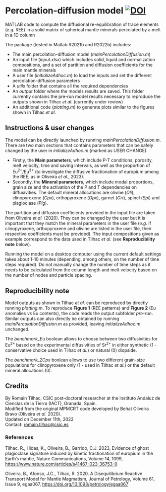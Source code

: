# Percolation-diffusion model [![DOI](https://zenodo.org/badge/573516734.svg)](https://zenodo.org/badge/latestdoi/573516734)
MATLAB code to compute the diffusional re-equilibration of trace elements (_e.g._ REE) in a solid matrix of spherical mantle minerals percolated by a melt in a 1D column
    
The package (tested in Matlab R2021b and R2022b) includes:
- The main percolation-diffusion model (_mainPercolationDiffusion.m_)
- An input file (_input.xlsx_) which includes solid, liquid and normalization compositions, and a set of partition and diffusion coefficients for the main mantle minerals
- A user file (_initializeAdhoc.m_) to load the inputs and set the different percolation-diffusion parameters 
- A _utils_ folder that contains all the required dependencies
- An _output_ folder where the models results are saved. This folder currently contains the pre-run model results necessary to reproduce the outputs shown in Tilhac _et al_. (currently under review)
- An additional code (_plotting.m_) to generate plots similar to the figures shown in Tilhac _et al_.

## Instructions & user changes

The model can be directly launched by running _mainPercolationDiffusion.m_. 
There are two main sections that contains parameters that can be safely changed by the user in _initializeAdhoc.m_ (marked as USER CHANGE):
- Firstly, the **Main parameters**, which include P-T conditions, porosity, melt velocity, time and saving intervals, as well as the proportion of Eu<sup>2+</sup>/Eu<sup>3+</sup> (to investigate the diffusive fractionation of europium among the REE, as in Oliveira _et al._, 2023).
- Secondly, the **Mineral parameters**, which include modal proportions, grain size and the activation of the P and T dependencies on diffusivities. The default mineral allocations are olivine (_Oli_), clinopyroxene (_Cpx_), orthopyroxene (_Opx_), garnet (_Grt_), spinel (_Spl_) and plagioclase (_Plg_).

The partition and diffusion coefficients provided in the input file are taken from Oliveira _et al._ (2020). They can be changed by the user but it is important that they match the mineral parameters in the user file (_e.g._ if clinopyroxene, orthopyroxene and olivine are listed in the user file, their respective coefficients must be provided). The input compositions given as example correspond to the data used in Tilhac _et al._ (see **Reproducibility note** below).

Running the model on a desktop computer using the current default settings takes about 1-10 minutes (depending, among others, on the number of time steps required). Do not manually change the number of time steps as it needs to be calculated from the column length and melt velocity based on the number of nodes and particle spacing.

## Reproducibility note

Model outputs as shown in Tilhac _et al_. can be reproduced by directly running _plotting.m_. To reproduce **Figure 1** (REE patterns) and **Figure 2** (Eu anomalies _vs_ Eu contents), the code reads the output subfolder _pre-run_. Similar outputs can also directly be obtained by running _mainPercolationDiffusion.m_ as provided, leaving _initializeAdhoc.m_ unchanged.

The _benchmark_Eu_ boolean allows to choose between two diffusivities for Eu<sup>2+</sup> based on the experimental diffusivities of Sr<sup>2+</sup> in either synthetic (1 - conservative choice used in Tilhac _et al._) or natural (0) diopside.

The _benchmark_2Cpx_ boolean allows to use two different grain-size populations for clinopyroxene only (1 - used in Tilhac _et al._) or the default mineral allocations (0).

## Credits

By Romain Tilhac, CSIC post-doctoral researcher at the  Instituto Andaluz de Ciencias de la Tierra (IACT), Granada, Spain. <br />
Modified from the original MPMCRT code developed by Beñat Oliveira Bravo (Oliveira _et al._ 2020). <br /> 
Updated on December 11th, 2022 <br />
Contact: romain.tilhac@csic.es

### References

Tilhac, R., Hidas, K., Oliveira, B., Garrido, C.J. 2023, Evidence of ghost plagioclase signature induced by kinetic fractionation of europium in the Earth’s mantle, Nature Communications, Volume 14, 1099, https://www.nature.com/articles/s41467-023-36753-0

Oliveira, B., Afonso, J.C., Tilhac, R. 2020. A Disequilibrium Reactive Transport Model for Mantle Magmatism, Journal of Petrology, Volume 61, Issue 9, egaa067, https://doi.org/10.1093/petrology/egaa067

